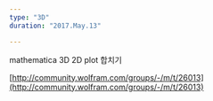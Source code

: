 ```yaml
---
type: "3D"
duration: "2017.May.13"

---
```


mathematica 3D 2D plot 합치기

[http://community.wolfram.com/groups/-/m/t/26013](http://community.wolfram.com/groups/-/m/t/26013)

